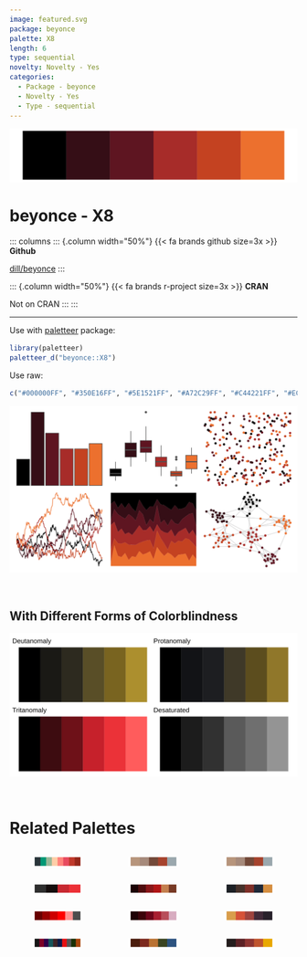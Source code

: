 ```yaml
---
image: featured.svg
package: beyonce
palette: X8
length: 6
type: sequential
novelty: Novelty - Yes
categories:
  - Package - beyonce
  - Novelty - Yes
  - Type - sequential
---
```


![](featured.svg)

# beyonce - X8 

::: columns
::: {.column width="50%"}
{{< fa brands github size=3x >}}
**Github**

[dill/beyonce](https://github.com/dill/beyonce)
:::

::: {.column width="50%"}
{{< fa brands r-project size=3x >}}
**CRAN**

Not on CRAN
:::
:::

<hr> 

Use with [paletteer](https://emilhvitfeldt.github.io/paletteer/) package:

```r
library(paletteer)
paletteer_d("beyonce::X8")
```

Use raw:

```r
c("#000000FF", "#350E16FF", "#5E1521FF", "#A72C29FF", "#C44221FF", "#EC702EFF")
``` 

![](examples.png) 

  <br>
  
  ## With Different Forms of Colorblindness
  
  ![](colorblind.svg) 

<br>

# Related Palettes

<div class="list" style="display: grid; grid-template-columns: auto auto auto;"> <figure class="figure">
<a href="../../awtools/a_palette/"> <img src="../../awtools/a_palette/featured.svg" style="width: 100%;" class="figure-img"></a>
</figure> <figure class="figure">
<a href="../../ButterflyColors/hamadryas_feronia/"> <img src="../../ButterflyColors/hamadryas_feronia/featured.svg" style="width: 100%;" class="figure-img"></a>
</figure> <figure class="figure">
<a href="../../ButterflyColors/hamadryas_feronia/"> <img src="../../ButterflyColors/hamadryas_feronia/featured.svg" style="width: 100%;" class="figure-img"></a>
</figure> <figure class="figure">
<a href="../../nbapalettes/blazers_city2/"> <img src="../../nbapalettes/blazers_city2/featured.svg" style="width: 100%;" class="figure-img"></a>
</figure> <figure class="figure">
<a href="../../beyonce/X20/"> <img src="../../beyonce/X20/featured.svg" style="width: 100%;" class="figure-img"></a>
</figure> <figure class="figure">
<a href="../../lisa/AmedeoModigliani/"> <img src="../../lisa/AmedeoModigliani/featured.svg" style="width: 100%;" class="figure-img"></a>
</figure> <figure class="figure">
<a href="../../trekcolors/red_alert/"> <img src="../../trekcolors/red_alert/featured.svg" style="width: 100%;" class="figure-img"></a>
</figure> <figure class="figure">
<a href="../../beyonce/X26/"> <img src="../../beyonce/X26/featured.svg" style="width: 100%;" class="figure-img"></a>
</figure> <figure class="figure">
<a href="../../NineteenEightyR/sunset2/"> <img src="../../NineteenEightyR/sunset2/featured.svg" style="width: 100%;" class="figure-img"></a>
</figure> <figure class="figure">
<a href="../../ggsci/hallmarks_dark_cosmic/"> <img src="../../ggsci/hallmarks_dark_cosmic/featured.svg" style="width: 100%;" class="figure-img"></a>
</figure> <figure class="figure">
<a href="../../MetBrewer/Wissing/"> <img src="../../MetBrewer/Wissing/featured.svg" style="width: 100%;" class="figure-img"></a>
</figure> <figure class="figure">
<a href="../../MoMAColors/Alkalay1/"> <img src="../../MoMAColors/Alkalay1/featured.svg" style="width: 100%;" class="figure-img"></a>
</figure> 
</div>

